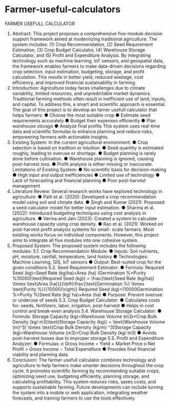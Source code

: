 # Farmer-useful-calculators
FARMER USEFULL CALCULATOR
1. Abstract:
This project proposes a comprehensive five-module decision support framework
aimed at modernizing traditional agriculture. The system includes: (1) Crop
Recommendation, (2) Seed Requirement Estimation, (3) Crop Budget Calculator, (4)
Warehouse Storage Calculator, and (5) Profit and Expenditure Analysis. By
integrating technology such as machine learning, IoT sensors, and geospatial data,
the framework enables farmers to make data-driven decisions regarding crop
selection, input estimation, budgeting, storage, and profit calculation. This results in
better yield, reduced wastage, cost efficiency, and improved financial sustainability in
farming.
2. Introduction:
Agriculture today faces challenges due to climate variability, limited resources, and
unpredictable market dynamics. Traditional farming methods often result in
inefficient use of land, inputs, and capital. To address this, a smart and scientific
approach is essential.
The goal of this project is to develop an farner usefull calculator that helps farmers:
● Choose the most suitable crop
● Estimate seed requirements accurately
● Budget their expenses efficiently
● Plan warehouse storage
● Analyze final profits
This system uses real-time data and scientific formulas to enhance planning and
reduce risks, empowering farmers with actionable insights.
3. Existing System:
In the current agricultural environment:
● Crop selection is based on tradition or intuition.
● Seed quantity is estimated roughly, leading to overuse or shortage.
● Budget planning is rarely done before cultivation.
● Warehouse planning is ignored, causing post-harvest loss.
● Profit analysis is either missing or inaccurate.
Limitations of Existing System:
● No scientific basis for decision-making
● High input and output inefficiencies
● Limited use of technology
● Lack of forecasting and financial planning
● Poor post-harvest management
4. Literature Review:
Several research works have explored technology in agriculture:
● Patil et al. (2020): Developed a crop recommendation model using soil and
climate data.
● Singh and Kumar (2021): Proposed a seed calculator model for better input
estimation.
● Sharma et al. (2022): Introduced budgeting techniques using cost analysis in
agriculture.
● Verma and Jain (2023): Created a system to calculate warehouse capacity
using crop density.
● Rao et al. (2021): Worked on post-harvest profit analysis systems for small-
scale farmers.
Most existing works focus on individual components. However, this project aims to
integrate all five modules into one cohesive system.
5. Proposed System:
The proposed system includes the following modules:
5.1. Crop Recommendation Module:
● Inputs: Soil nutrients, pH, moisture, rainfall, temperature, land history
● Technologies: Machine Learning, GIS, IoT sensors
● Output: Best-suited crop for the given conditions
5.2. Seed Requirement Estimator:
● Formula:
Required Seed (kg)=Seed Rate (kg/ha)×Area (ha)
(Germination %×Purity %10000)\text{Required Seed (kg)} = \frac{\text{Seed
Rate (kg/ha)} \times \text{Area (ha)}}{\left(\frac{\text{Germination \%} \times
\text{Purity \%}}{10000}\right)}
Required Seed (kg)=(10000Germination %×Purity %)Seed Rate (kg/
ha)×Area (ha)
● Purpose: Prevent overuse or underuse of seeds
5.3. Crop Budget Calculator:
● Calculates costs for: seeds, fertilizers, labor, irrigation, post-harvest
● Helps in cost control and break-even analysis
5.4. Warehouse Storage Calculator:
● Formula:
Storage Capacity (kg)=Warehouse Volume (m3)×Crop Bulk Density (kg/
m3)\text{Storage Capacity (kg)} = \text{Warehouse Volume (m}^3) \times
\text{Crop Bulk Density (kg/m}
^3)Storage Capacity (kg)=Warehouse Volume (m3)×Crop Bulk Density (kg/
m3)
● Avoids post-harvest losses due to improper storage
5.5. Profit and Expenditure Analyzer:
● Formulas:
o Gross Income = Yield × Market Price
o Net Profit = Gross Income − Total Expenditure
● Provides final financial viability and planning data
6. Conclusion:
The farmer usefull calculator combines technology and agriculture to help farmers
make smarter decisions throughout the crop cycle. It promotes scientific farming by
recommending suitable crops, optimizing seed use, budgeting efficiently, planning
storage, and calculating profitability. This system reduces risks, saves costs, and
supports sustainable farming.
Future developments can include turning the system into a mobile or web
application, integrating weather forecasts, and training farmers to use the tools
effectively.
